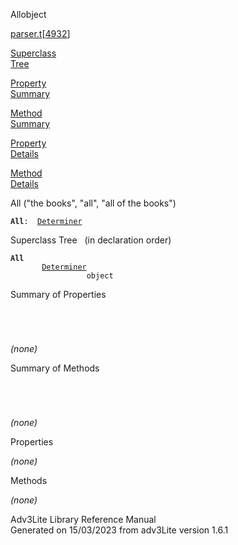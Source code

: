 ---
---
<span class="title">All</span><span class="type">object</span>

[parser.t](../file/parser.t.html)\[[4932](../source/parser.t.html#4932)\]

[Superclass  
Tree](#_SuperClassTree_)

[Property  
Summary](#_PropSummary_)

[Method  
Summary](#_MethodSummary_)

[Property  
Details](#_Properties_)

[Method  
Details](#_Methods_)

<div class="fdesc">

All ("the books", "all", "all of the books")

**`All`**` :   `[`Determiner`](../object/Determiner.html)

</div>

<span id="_SuperClassTree_"></span>

<div class="mjhd">

<span class="hdln">Superclass Tree</span>   (in declaration order)

</div>

**`All`**  
`         `[`Determiner`](../object/Determiner.html)  
`                 object`  
<span id="_PropSummary_"></span>

<div class="mjhd">

<span class="hdln">Summary of Properties</span>  

</div>

` `

` `

*(none)* <span id="_MethodSummary_"></span>

<div class="mjhd">

<span class="hdln">Summary of Methods</span>  

</div>

` `

` `

*(none)* <span id="_Properties_"></span>

<div class="mjhd">

<span class="hdln">Properties</span>  

</div>

*(none)* <span id="_Methods_"></span>

<div class="mjhd">

<span class="hdln">Methods</span>  

</div>

*(none)*

<div class="ftr">

Adv3Lite Library Reference Manual  
Generated on 15/03/2023 from adv3Lite version 1.6.1

</div>
